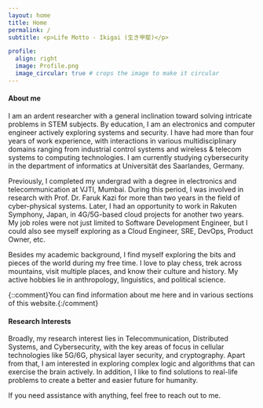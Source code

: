 ```yaml
---
layout: home
title: Home
permalink: /
subtitle: <p>Life Motto - Ikigai (生き甲斐)</p>

profile:
  align: right
  image: Profile.png
  image_circular: true # crops the image to make it circular
---
```


#### **About me**

I am an ardent researcher with a general inclination toward solving intricate problems in STEM subjects. By education, I am an electronics and computer engineer actively exploring systems and security. I have had more than four years of work experience, with interactions in various multidisciplinary domains ranging from industrial control systems and wireless & telecom systems to computing technologies. I am currently studying cybersecurity in the department of informatics at Universität des Saarlandes, Germany.

Previously, I completed my undergrad with a degree in electronics and telecommunication at VJTI, Mumbai. During this period, I was involved in research with Prof. Dr. Faruk Kazi for more than two years in the field of cyber-physical systems. Later, I had an opportunity to work in Rakuten Symphony, Japan, in 4G/5G-based cloud projects for another two years. My job roles were not just limited to Software Development Engineer, but I could also see myself exploring as a Cloud Engineer, SRE, DevOps, Product Owner, etc.  

Besides my academic background, I find myself exploring the bits and pieces of the world during my free time. I love to play chess, trek across mountains, visit multiple places, and know their culture and history. My active hobbies lie in anthropology, linguistics, and political science.

{::comment}You can find information about me here and in various sections of this website.{:/comment}

#### **Research Interests**

Broadly, my research interest lies in Telecommunication, Distributed Systems, and Cybersecurity, with the key areas of focus in cellular technologies like 5G/6G, physical layer security, and cryptography. Apart from that, I am interested in exploring complex logic and algorithms that can exercise the brain actively. In addition, I like to find solutions to real-life problems to create a better and easier future for humanity.

If you need assistance with anything, feel free to reach out to me.